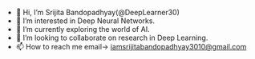 - 👋 Hi, I’m Srijita Bandopadhyay(@DeepLearner30)
- 👀 I’m interested in Deep Neural Networks.
- 🌱 I’m currently exploring the world of AI.
- 💞️ I’m looking to collaborate on research in Deep Learning.
- 📫 How to reach me email-> iamsrijitabandopadhyay3010@gmail.com
  

<!---
DeepLearner30/DeepLearner30 is a ✨ special ✨ repository because its `README.md` (this file) appears on your GitHub profile.
You can click the Preview link to take a look at your changes.
--->
